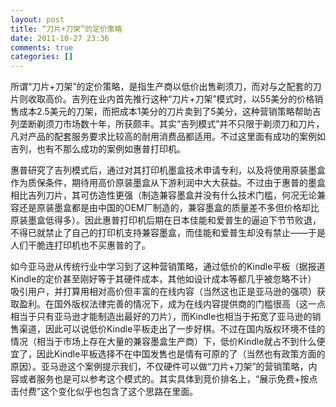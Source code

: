 ```yaml
---
layout: post
title: “刀片+刀架”的定价策略
date: 2011-10-27 23:36
comments: true
categories: []
---
```

所谓“刀片+刀架”的定价策略，是指生产商以低价出售剃须刀，而对与之配套的刀片则收取高价。吉列在业内首先推行这种“刀片+刀架”模式时，以55美分的价格销售成本2.5美元的刀架，而把成本1美分的刀片卖到了5美分，这种营销策略帮助吉列垄断剃须刀市场数十年，所获颇丰。其实“吉列模式”并不只限于剃须刀和刀片，凡对产品的配套服务要求比较高的耐用消费品都适用。不过这里面有成功的案例如吉列，也有不那么成功的案例如惠普打印机。

惠普研究了吉列模式后，通过对其打印机墨盒技术申请专利，以及将使用原装墨盒作为质保条件，期待用高价原装墨盒从下游利润中大大获益。不过由于惠普的墨盒相比吉列刀片，其可仿造性更强（制造兼容墨盒并没有什么技术门槛，何况无论兼容还是原装墨盒都是由中国的OEM厂制造的，兼容墨盒的质量差不多但价格却比原装墨盒低得多）。因此惠普打印机后期在日本佳能和爱普生的逼迫下节节败退，不得已就禁止了自己的打印机支持兼容墨盒，而佳能和爱普生却没有禁止——于是人们干脆连打印机也不买惠普的了。

如今亚马逊从传统行业中学习到了这种营销策略，通过低价的Kindle平板（据报道Kindle的定价甚至刚好等于其硬件成本，其他如设计成本等都几乎被忽略不计） 吸引用户，并打算用相对高价但丰富的在线内容（当然这也正是亚马逊的强项）获取盈利。在国外版权法律完善的情况下，成为在线内容提供商的门槛很高（这一点相当于只有亚马逊才能制造出最好的刀片），而Kindle也相当于拓宽了亚马逊的销售渠道，因此可以说低价Kindle平板走出了一步好棋。不过在国内版权环境不佳的情况（相当于市场上存在大量的兼容墨盒生产商）下，低价Kindle就占不到什么便宜了，因此Kindle平板选择不在中国发售也是情有可原的了（当然也有政策方面的原因）。亚马逊这个案例提示我们，不仅硬件可以做“刀片+刀架”的营销策略，内容或者服务也是可以参考这个模式的。其实具体到竞价排名上，“展示免费+按点击付费”这个变化似乎也包含了这个思路在里面。
